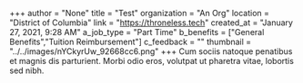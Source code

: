 +++
author = "None"
title = "Test"
organization = "An Org"
location = "District of Columbia"
link = "https://throneless.tech"
created_at = "January 27, 2021, 9:28 AM"
a_job_type = "Part Time"
b_benefits = ["General Benefits","Tuition Reimbursement"]
c_feedback = ""
thumbnail = "../../images/nYCkyrUw_92668cc6.png"
+++
Cum sociis natoque penatibus et magnis dis parturient. Morbi odio eros, volutpat ut pharetra vitae, lobortis sed nibh.